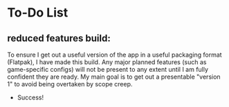 # To-Do List

## reduced features build:

To ensure I get out a useful version of the app in a useful packaging format (Flatpak), I have made this build. Any major planned features (such as game-specific configs) will not be present to any extent until I am fully confident they are ready. My main goal is to get out a presentable "version 1" to avoid being overtaken by scope creep.
- Success!